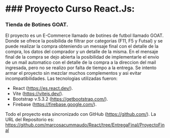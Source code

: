 # ### Proyecto Curso React.Js:
### Tienda de Botines GOAT.

El proyecto es un E-Commerce llamado de botines de futbol llamado GOAT. Donde se ofrece la posibilida de filtrar por categorias (F11, F5 y Futsal) y se puede realizar la compra obteniendo un mensaje final con el detalle de la compra, los datos del comprador y un detalle de la misma. En el mensaje final de la compra se dejo abierta la posibilidad de implementarle el envio de un mail automatico con el detalle de la compra a la direccion del mail ingresada, pero no se realizo por falta de tiempo a la entrega.
Se intento armar el proyecto sin mezclar muchos complementos y asi evitar incompatibilidades. Las tecnologias utilizadas fueron:
- React (https://es.react.dev/).
- Vite (https://vitejs.dev/).
- Bootstrap v.5.3.2 (https://getbootstrap.com/).
- Firebase (https://firebase.google.com/).

Todo el proyecto esta sincronizado con GitHub (https://github.com/).
La URL del Repositorio es:
https://github.com/marcosacummaudo/React/tree/EntregaFinal/ProyectoFinal
